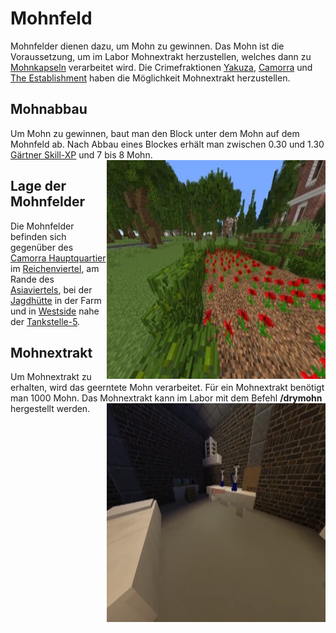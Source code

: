 # Mohnfeld

Mohnfelder dienen dazu, um Mohn zu gewinnen. Das Mohn ist die Voraussetzung, um im Labor Mohnextrakt herzustellen, welches dann zu [Mohnkapseln](../../pages/bmt/mohnkapsel.md) verarbeitet wird. Die Crimefraktionen [Yakuza](../../pages/fraktionen/yakuza.md), [Camorra](../../pages/fraktionen/camorra.md) und [The Establishment](../../pages/fraktionen/establishment.md) haben die Möglichkeit Mohnextrakt herzustellen.

## Mohnabbau
Um Mohn zu gewinnen, baut man den Block unter dem Mohn auf dem Mohnfeld ab. Nach Abbau eines Blockes erhält man zwischen 0.30 und 1.30 [Gärtner Skill-XP](../../pages/skills/gärtner.md) und 7 bis 8 Mohn. <img align="right" width="350" height="350" src="../../../assets/image/pflanzen/Mohnfeld.png">

## Lage der Mohnfelder
Die Mohnfelder befinden sich gegenüber des [Camorra Hauptquartier](../../pages/fraktionen/camorra.md) im [Reichenviertel](../../pages/gebiete/reichenviertel.md), am Rande des [Asiaviertels](../../pages/gebiete/asiaviertel.md), bei der [Jagdhütte](../../pages/nebenjobs/jagd.md) in der Farm und in [Westside](../../pages/gebiete/westside.md) nahe der [Tankstelle-5](../../pages/biz/tankstelle.md).

## Mohnextrakt
Um Mohnextrakt zu erhalten, wird das geerntete Mohn verarbeitet. Für ein Mohnextrakt benötigt man 1000 Mohn. Das Mohnextrakt kann im Labor mit dem Befehl **/drymohn** hergestellt werden. <img align="right" width="350" height="350" src="../../../assets/image/pflanzen/Mohnextrakt.png">
